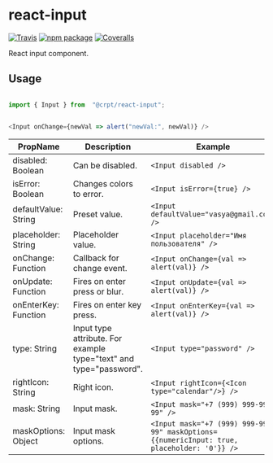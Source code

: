 # react-input

[![Travis][build-badge]][build]
[![npm package][npm-badge]][npm]
[![Coveralls][coveralls-badge]][coveralls]

React input component.

## Usage

```javascript

import { Input } from  "@crpt/react-input";


<Input onChange={newVal => alert("newVal:", newVal)} />

```

| PropName | Description | Example |
|---|---|---|
| disabled: Boolean  | Can be disabled. |  `<Input disabled />` |
| isError: Boolean | Changes colors to error. |  `<Input isError={true} />` |
| defaultValue: String | Preset value. |  `<Input defaultValue="vasya@gmail.com" />` |
| placeholder: String | Placeholder value. |  `<Input placeholder="Имя пользователя" />` |
| onChange: Function | Callback for change event. |  `<Input onChange={val => alert(val)} />` |
| onUpdate: Function | Fires on enter press or blur. |  `<Input onUpdate={val => alert(val)} />` |
| onEnterKey: Function | Fires on enter key press. |  `<Input onEnterKey={val => alert(val)} />` |
| type: String | Input type attribute. For example type="text" and type="password".  |  `<Input type="password" />` |
| rightIcon: String | Right icon. |  `<Input rightIcon={<Icon type="calendar"/>} />` |
| mask: String | Input mask. | `<Input mask="+7 (999) 999-99-99" />` |
| maskOptions: Object | Input mask options. | `<Input mask="+7 (999) 999-99-99" maskOptions={{numericInput: true, placeholder: '0'}} />` |


[build-badge]: https://img.shields.io/travis/user/repo/master.png?style=flat-square
[build]: https://travis-ci.org/user/repo

[npm-badge]: https://img.shields.io/npm/v/npm-package.png?style=flat-square
[npm]: https://www.npmjs.org/package/npm-package

[coveralls-badge]: https://img.shields.io/coveralls/user/repo/master.png?style=flat-square
[coveralls]: https://coveralls.io/github/user/repo
